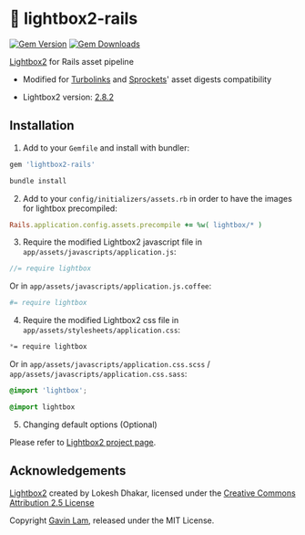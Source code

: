 # :stars: lightbox2-rails

[![Gem Version](http://img.shields.io/gem/v/lightbox2-rails.svg)](https://rubygems.org/gems/lightbox2-rails)
[![Gem Downloads](https://img.shields.io/gem/dt/lightbox2-rails.svg)](https://rubygems.org/gems/lightbox2-rails)

[Lightbox2](http://lokeshdhakar.com/projects/lightbox2) for Rails asset pipeline

- Modified for [Turbolinks](https://github.com/rails/turbolinks) and [Sprockets](https://github.com/sstephenson/sprockets)' asset digests compatibility

- Lightbox2 version: [2.8.2](https://github.com/lokesh/lightbox2/releases/tag/v2.8.2)

## Installation

1. Add to your `Gemfile` and install with bundler:

  ```ruby
  gem 'lightbox2-rails'
  ```
  
  ```bash
  bundle install
  ```

2. Add to your `config/initializers/assets.rb` in order to have the images for lightbox precompiled:

  ```ruby
  Rails.application.config.assets.precompile += %w( lightbox/* )
  ```

3. Require the modified Lightbox2 javascript file in `app/assets/javascripts/application.js`:

  ```js
  //= require lightbox
  ```
  
  Or in `app/assets/javascripts/application.js.coffee`:
  
  ```coffeescript
  #= require lightbox
  ```

4. Require the modified Lightbox2 css file in `app/assets/stylesheets/application.css`:
  
  ```css
  *= require lightbox
  ```
  Or in `app/assets/javascripts/application.css.scss` / `app/assets/javascripts/application.css.sass`:
  
  ```scss
  @import 'lightbox';
  ```
  
  ```sass
  @import lightbox
  ```

5. Changing default options (Optional)

  Please refer to [Lightbox2 project page](http://lokeshdhakar.com/projects/lightbox2/#options).

## Acknowledgements

[Lightbox2](http://lokeshdhakar.com/projects/lightbox2) created by Lokesh Dhakar, licensed under the [Creative Commons Attribution 2.5 License](http://creativecommons.org/licenses/by/2.5/)

Copyright [Gavin Lam](https://www.gavin.hk), released under the MIT License.
